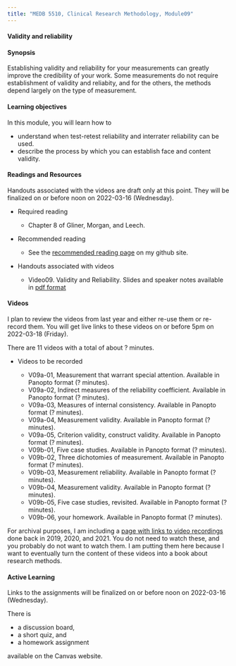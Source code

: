 ```yaml
---
title: "MEDB 5510, Clinical Research Methodology, Module09"
---
```


#### Validity and reliability

#### Synopsis

Establishing validity and reliability for your measurements can greatly improve the credibility of your work. Some measurements do not require establishment of validity and reliabity, and for the others, the methods depend largely on the type of measurement.

#### Learning objectives

In this module, you will learn how to

+ understand when test-retest reliability and interrater reliability can be used.
+ describe the process by which you can establish face and content validity.


#### Readings and Resources

Handouts associated with the videos are draft only at this point. They will be finalized on or before noon on 2022-03-16 (Wednesday).

+ Required reading
  + Chapter 8 of Gliner, Morgan, and Leech.

+ Recommended reading
  + See the [recommended reading page][git2] on my github site.

+ Handouts associated with videos
  + Video09. Validity and Reliability. Slides and speaker notes available in [pdf format][git1]

#### Videos

I plan to review the videos from last year and either re-use them or re-record them. You will get live links to these videos on or before 5pm on 2022-03-18 (Friday).

There are 11 videos with a total of about ? minutes.

+ Videos to be recorded

  + V09a-01, Measurement that warrant special attention. Available in Panopto format (? minutes).
  + V09a-02, Indirect measures of the reliability coefficient. Available in Panopto format (? minutes).
  + V09a-03, Measures of internal consistency. Available in Panopto format (? minutes).
  + V09a-04, Measurement validity. Available in Panopto format (? minutes).
  + V09a-05, Criterion validity, construct validity. Available in Panopto format (? minutes).
  + V09b-01, Five case studies. Available in Panopto format (? minutes).
  + V09b-02, Three dichotomies of measurement. Available in Panopto format (? minutes).
  + V09b-03, Measurement reliability. Available in Panopto format (? minutes).
  + V09b-04, Measurement validity. Available in Panopto format (? minutes).
  + V09b-05, Five case studies, revisited. Available in Panopto format (? minutes).
  + V09b-06, your homework. Available in Panopto format (? minutes).


For archival purposes, I am including a [page with links to video recordings][git0] done back in 2019, 2020, and 2021. You do not need to watch these, and you probably do not want to watch them. I am putting them here because I want to eventually turn the content of these videos into a book about research methods.

#### Active Learning

Links to the assignments will be finalized on or before noon on 2022-03-16 (Wednesday).

There is

+ a discussion board,
+ a short quiz, and
+ a homework assignment

available on the Canvas website.

[git0]: https://github.com/pmean/classes/blob/master/clinical-research-methodology/modules/5510-99-videos.md
[git1]: https://github.com/pmean/classes/blob/master/clinical-research-methodology/results/video06-slides-and-speaker-notes.pdf
[git2]: https://github.com/pmean/classes/blob/master/clinical-research-methodology/modules/5510-99-readings.md

